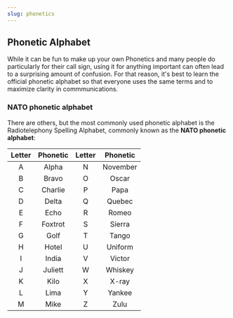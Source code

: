 ```yaml
---
slug: phonetics
---
```


## Phonetic Alphabet

While it can be fun to make up your own Phonetics and many people do particularly for their call sign, using it for anything important can often lead to a surprising amount of confusion. For that reason, it's best to learn the official phonetic alphabet so that everyone uses the same terms and to maximize clarity in commmunications.

### NATO phonetic alphabet

There are others, but the most commonly used phonetic alphabet is the Radiotelephony Spelling Alphabet, commonly known as the **NATO phonetic alphabet**:

| Letter | Phonetic | Letter | Phonetic |
|:------:|:--------:|:------:|:--------:|
| A      | Alpha    | N      | November |
| B      | Bravo    | O      | Oscar    |
| C      | Charlie  | P      | Papa     |
| D      | Delta    | Q      | Quebec   |
| E      | Echo     | R      | Romeo    |
| F      | Foxtrot  | S      | Sierra   |
| G      | Golf     | T      | Tango    |
| H      | Hotel    | U      | Uniform  |
| I      | India    | V      | Victor   |
| J      | Juliett  | W      | Whiskey  |
| K      | Kilo     | X      | X-ray    |
| L      | Lima     | Y      | Yankee   |
| M      | Mike     | Z      | Zulu     |